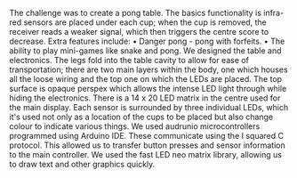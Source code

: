 The challenge was to create a pong table. The basics functionality is infra-red sensors are placed under each cup; when the cup is removed, the receiver reads a weaker signal, which then triggers the centre score to decrease. Extra features include:
•	Danger pong - pong with forfeits.
•	The ability to play mini-games like snake and pong. 
We designed the table and electronics. The legs fold into the table cavity to allow for ease of transportation; there are two main layers within the body, one which houses all the loose wiring and the top one on which the LEDs are placed. The top surface is opaque perspex which allows the intense LED light through while hiding the electronics. There is a 14 x 20 LED matrix in the centre used for the main display. Each sensor is surrounded by three individual LEDs, which it's used not only as a location of the cups to be placed but also change colour to indicate various things. 
We used audrunio microcontrollers programmed using Arduino IDE. These communicate using the I squared C protocol. This allowed us to transfer button presses and sensor information to the main controller. We used the fast LED neo matrix library, allowing us to draw text and other graphics quickly.
